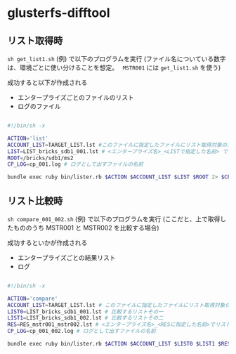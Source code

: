 # glusterfs-difftool

## リスト取得時

`sh get_list1.sh` (例) で以下のプログラムを実行
(ファイル名についている数字は、環境ごとに使い分けることを想定。　 `MSTR001` には `get_list1.sh` を使う)

成功すると以下が作成される

- エンタープライズごとのファイルのリスト
- ログのファイル

```bash:get_list1.sh

#!/bin/sh -x

ACTION='list'
ACCOUNT_LIST=TARGET_LIST.lst #このファイルに指定したファイルにリスト取得対象のエンタープライズ名を記しておく
LIST=LIST_bricks_sdb1_001.lst # <エンタープライズ名>_<LISTで指定した名前> でリストが作られていく
ROOT=/bricks/sdb1/ms2
CP_LOG=cp_001.log # ログとして出すファイルの名前

bundle exec ruby bin/lister.rb $ACTION $ACCOUNT_LIST $LIST $ROOT 2> $CP_LOG
```

## リスト比較時

`sh compare_001_002.sh` (例) で以下のプログラムを実行
(ここだと、上で取得したもののうち MSTR001 と MSTR002 を比較する場合)

成功するといかが作成される

- エンタープライズごとの結果リスト
- ログ

```bash:compare_001_002.sh

#!/bin/sh -x

ACTION='compare'
ACCOUNT_LIST=TARGET_LIST.lst # このファイルに指定したファイルにリスト取得対象のエンタープライズ名を記しておく
LIST0=LIST_bricks_sdb1_001.lst # 比較するリストその一
LIST1=LIST_bricks_sdb1_002.lst # 比較するリストその二
RES=RES_mstr001_mstr002.lst # <エンタープライズ名>_<RESに指定した名前>でリストが作られていく
CP_LOG=cp_001_002.log # ログとして出すファイルの名前

bundle exec ruby bin/lister.rb $ACTION $ACCOUNT_LIST $LIST0 $LIST1 $RES 2> $CP_LOG
```
